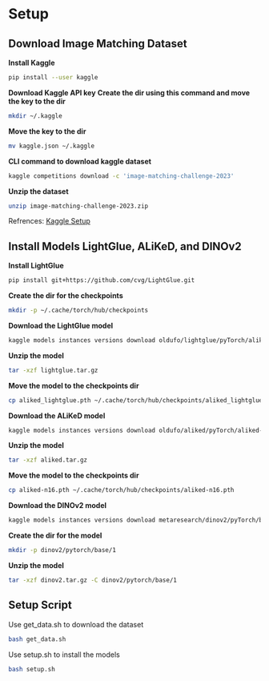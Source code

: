 # Setup

## Download Image Matching Dataset

**Install Kaggle**

```bash
pip install --user kaggle
```

**Download Kaggle API key**
**Create the dir using this command and move the key to the dir**

```bash
mkdir ~/.kaggle
```

**Move the key to the dir**

```bash
mv kaggle.json ~/.kaggle
```

**CLI command to download kaggle dataset**

```bash 
kaggle competitions download -c 'image-matching-challenge-2023'
```

**Unzip the dataset**

```bash
unzip image-matching-challenge-2023.zip
```

Refrences: [Kaggle Setup](https://www.endtoend.ai/tutorial/how-to-download-kaggle-datasets-on-ubuntu/)

## Install Models LightGlue, ALiKeD, and DINOv2

**Install LightGlue**

```bash
pip install git+https://github.com/cvg/LightGlue.git
```

**Create the dir for the checkpoints**

```bash
mkdir -p ~/.cache/torch/hub/checkpoints
```

**Download the LightGlue model**

```bash
kaggle models instances versions download oldufo/lightglue/pyTorch/aliked/1
```

**Unzip the model**

```bash
tar -xzf lightglue.tar.gz
```

**Move the model to the checkpoints dir**

```bash
cp aliked_lightglue.pth ~/.cache/torch/hub/checkpoints/aliked_lightglue_v0-1_arxiv.pth
```

**Download the ALiKeD model**

```bash
kaggle models instances versions download oldufo/aliked/pyTorch/aliked-n16/1
```

**Unzip the model**

```bash
tar -xzf aliked.tar.gz
```

**Move the model to the checkpoints dir**

```bash
cp aliked-n16.pth ~/.cache/torch/hub/checkpoints/aliked-n16.pth
```

**Download the DINOv2 model**

```bash
kaggle models instances versions download metaresearch/dinov2/pyTorch/base/1
```

**Create the dir for the model**

```bash
mkdir -p dinov2/pytorch/base/1
````

**Unzip the model**

```bash
tar -xzf dinov2.tar.gz -C dinov2/pytorch/base/1
```

## Setup Script

Use get_data.sh to download the dataset

```bash
bash get_data.sh
```

Use setup.sh to install the models

```bash
bash setup.sh
```


